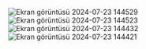 ![Ekran görüntüsü 2024-07-23 144529](https://github.com/user-attachments/assets/c753b809-628a-417d-9abf-9294cab3faa2)
![Ekran görüntüsü 2024-07-23 144523](https://github.com/user-attachments/assets/42e576de-02a5-44ac-a9bd-a44eab258bd6)
![Ekran görüntüsü 2024-07-23 144432](https://github.com/user-attachments/assets/bbc520ca-3d2b-41ce-bfc0-e739b492f78d)
![Ekran görüntüsü 2024-07-23 144421](https://github.com/user-attachments/assets/f0275327-8d6c-42d4-bca3-9837ded49f7f)

